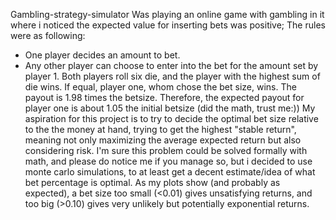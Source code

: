 Gambling-strategy-simulator
Was playing an  online game with gambling in it where i noticed the expected value for inserting bets was positive; 
The rules were as following: 
- One player decides an amount to bet.
 - Any other player can choose to enter into the bet for the amount set by player 1.
Both players roll six die, and the player with the highest sum of die wins. If equal, player one, whom chose the bet size, wins. 
The payout is 1.98 times the betsize. Therefore, the expected payout for player one is about 1.05 the initial betsize (did the math, trust me:))
My aspiration for this project is to try to decide the optimal bet size relative to the the money at hand, trying to get the highest "stable return",
meaning not only maximizing the average expected return but also considering risk.
I'm sure this problem could be solved formally with math, and please do notice me if you manage so, but i decided to use monte carlo simulations,
to at least get a decent estimate/idea of what bet percentage is optimal.
As my plots show (and probably as expected), a bet size too small (<0.01) gives unsatisfying returns, and too big (>0.10) gives very unlikely but potentially exponential returns.
